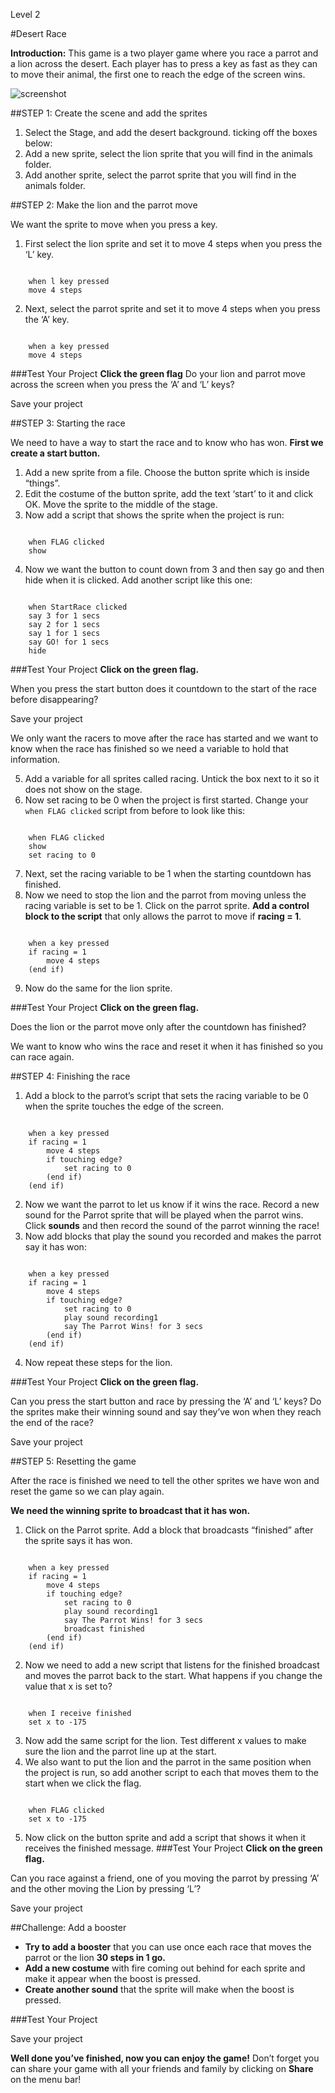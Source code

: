 Level 2

#Desert Race

__Introduction:__
This game is a two player game where you race a parrot and a lion across the desert. Each player has to press a key as fast as they can to move their animal, the first one to reach the edge of the screen wins.

![screenshot](https://github.com/CodeClub/scratch-curriculum/blob/master/en-GB/Term%201/06%20Desert%20Race/desertrace_screenshot.png?raw=true)

##STEP 1: Create the scene and add the sprites

1. Select the Stage, and add the desert background.
ticking off the boxes below:
2. Add a new sprite, select the lion sprite that you will find in the animals folder.
3. Add another sprite, select the parrot sprite that you will find in the animals folder.



##STEP 2: Make the lion and the parrot move


We want the sprite to move when you press a key.


1. First select the lion sprite and set it to move 4 steps when you press the ‘L’ key.

```scratch

	when l key pressed
	move 4 steps
```

2. Next, select the parrot sprite and set it to move 4 steps when you press the ‘A’ key.

```scratch

	when a key pressed
	move 4 steps
```

###Test Your Project
__Click the green flag__ 
Do your lion and parrot move across the screen when you press the ‘A’ and ‘L’ keys?

Save your project


##STEP 3: Starting the race

We need to have a way to start the race and to know who has won. __First we create a start button.__

1. Add a new sprite from a file. Choose the button sprite which is inside “things”.
2. Edit the costume of the button sprite, add the text ‘start’ to it and click OK. Move the sprite to the middle of the stage.
3. Now add a script that shows the sprite when the project is run:

```scratch

	when FLAG clicked
	show
```
4. Now we want the button to count down from 3 and then say go and then hide when it is clicked. Add another script like this one:

```scratch

	when StartRace clicked
	say 3 for 1 secs
	say 2 for 1 secs
	say 1 for 1 secs
	say GO! for 1 secs
	hide
```
###Test Your Project
__Click on the green flag.__

When you press the start button does it countdown to the start of the race before disappearing?

Save your project

We only want the racers to move after the race has started and we want to know when the race has finished so we need a variable to hold that information.

5. Add a variable for all sprites called racing. Untick the box next to it so it does not show on the stage.
6. Now set racing to be 0 when the project is first started. Change your `when FLAG clicked` script from before to look like this:

```scratch

	when FLAG clicked
	show
	set racing to 0
```
7. Next, set the racing variable to be 1 when the starting countdown has finished.
8. Now we need to stop the lion and the parrot from moving unless the racing variable is set to be 1. Click on the parrot sprite. __Add a control block to the script__ that only allows the
parrot to move if __racing = 1__.

```scratch

	when a key pressed
	if racing = 1
		move 4 steps
	(end if)
```
9. Now do the same for the lion sprite.

###Test Your Project
__Click on the green flag.__

Does the lion or the parrot move only after the countdown has finished?

We want to know who wins the race and reset it when it has finished so you can
race again.

##STEP 4: Finishing the race

1. Add a block to the parrot’s script that sets the racing variable to be 0 when the sprite touches the edge of the screen.

```scratch

	when a key pressed
	if racing = 1
		move 4 steps
		if touching edge?
			set racing to 0
		(end if)
	(end if)
```
2. Now we want the parrot to let us know if it wins the race. Record a new sound for the Parrot sprite that will be played when the parrot wins. Click __sounds__ and then record the sound of the parrot winning the race!
3. Now add blocks that play the sound you recorded and makes the parrot say it has won:

```scratch

	when a key pressed
	if racing = 1
		move 4 steps
		if touching edge?
			set racing to 0
			play sound recording1
			say The Parrot Wins! for 3 secs
		(end if)
	(end if)
```
4. Now repeat these steps for the lion.

###Test Your Project
__Click on the green flag.__

Can you press the start button and race by pressing the ‘A’ and ‘L’ keys?
Do the sprites make their winning sound and say they’ve won when they reach the end of the race?

Save your project

##STEP 5: Resetting the game

After the race is finished we need to tell the other sprites we have won and reset the
game so we can play again.

__We need the winning sprite to broadcast that it has won.__

1. Click on the Parrot sprite.
Add a block that broadcasts “finished” after the sprite says it has won.

```scratch

	when a key pressed
	if racing = 1
		move 4 steps
		if touching edge?
			set racing to 0
			play sound recording1
			say The Parrot Wins! for 3 secs
			broadcast finished
		(end if)
	(end if)
```
2. Now we need to add a new script that listens for the finished broadcast and moves the parrot
back to the start. What happens if you change the value that x is set to?

```scratch

	when I receive finished
	set x to -175
```
3. Now add the same script for the lion. Test different x values to make sure the lion and the parrot line up at the start.
4. We also want to put the lion and the parrot in the same position when the project is run, so add another script to each that moves them to the start
when we click the flag.

```scratch

	when FLAG clicked
	set x to -175
```
5. Now click on the button sprite and add a script that shows it when it receives the finished message.
###Test Your Project
__Click on the green flag.__


Can you race against a friend, one of you moving the parrot by pressing ‘A’ and the
other moving the Lion by pressing ‘L’?

Save your project

##Challenge: Add a booster

* __Try to add a booster__ that you can use once each race that moves the parrot or the lion __30 steps in 1 go.__
* __Add a new costume__ with fire coming out behind for each sprite and make it appear when the boost is pressed.
* __Create another sound__ that the sprite will make when the boost is pressed.

###Test Your Project

Save your project


__Well done you’ve finished, now you can enjoy the game!__
Don’t forget you can share your game with all your friends and family by clicking on __Share__ on the menu bar!
